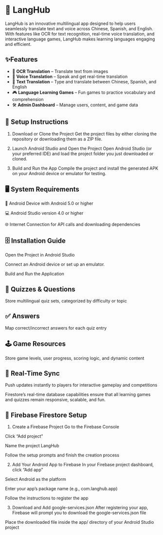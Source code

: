 <h1> 📱 LangHub</h1>
<p>LangHub is an innovative multilingual app designed to help users seamlessly translate text and voice across Chinese, Spanish, and English. With features like OCR for text recognition, real-time voice translation, and interactive language games, LangHub makes learning languages engaging and efficient.
</p>

 <h2>✨Features</h2>

<ul>
  <li>📸 <strong>OCR Translation</strong> – Translate text from images</li>
  <li>🎤 <strong>Voice Translation</strong> – Speak and get real-time translation</li>
  <li>💬 <strong>Text Translation</strong> – Type and translate between Chinese, Spanish, and English</li>
  <li>🎮 <strong>Language Learning Games</strong> – Fun games to practice vocabulary and comprehension</li>
  <li>🛠 <strong>Admin Dashboard</strong> – Manage users, content, and game data</li>
</ul>

 <h2>🔧 Setup Instructions</h2>
 
1. Download or Clone the Project
Get the project files by either cloning the repository or downloading them as a ZIP file.

2. Launch Android Studio and Open the Project
Open Android Studio (or your preferred IDE) and load the project folder you just downloaded or cloned.

3. Build and Run the App
Compile the project and install the generated APK on your Android device or emulator for testing.

<h2>🖥️ System Requirements</h2>

📱 Android Device with Android 5.0 or higher

💻 Android Studio version 4.0 or higher

🌐 Internet Connection for API calls and downloading dependencies


<h2>🗄️ Installation Guide</h2>
<p>Open the Project in Android Studio </p>
<p>Connect an Android device or set up an emulator. </p>
<p>Build and Run the Application </p>

<h2>🧩 Quizzes & Questions</h2>
<p>Store multilingual quiz sets, categorized by difficulty or topic</p>


<h2>✅ Answers </h2>
 <p> Map correct/incorrect answers for each quiz entry</p>



<h2>🕹️ Game Resources </h2>
 <p>Store game levels, user progress, scoring logic, and dynamic content</p>



<h2>🔄 Real-Time Sync  </h2>
 <p>Push updates instantly to players for interactive gameplay and competitions</p>


 <p>Firestore’s real-time database capabilities ensure that all learning games and quizzes remain responsive, scalable, and fun.
</p>


 <h2>🔧 Firebase Firestore Setup </h2>



1. Create a Firebase Project
Go to the Firebase Console

Click “Add project”

Name the project LangHub

Follow the setup prompts and finish the creation process

2. Add Your Android App to Firebase
In your Firebase project dashboard, click “Add app”

Select Android as the platform

Enter your app’s package name
(e.g., com.langhub.app)

Follow the instructions to register the app

3. Download and Add google-services.json
After registering your app, Firebase will prompt you to download the google-services.json file

Place the downloaded file inside the app/ directory of your Android Studio project
